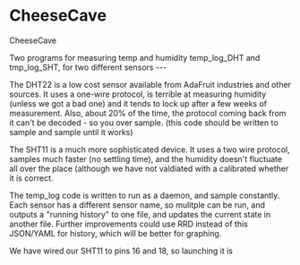 CheeseCave
==========

CheeseCave

Two programs for measuring temp and humidity
temp_log_DHT and tmp_log_SHT, for two different sensors ---

The DHT22 is a low cost sensor available from AdaFruit industries and other sources.
It uses a one-wire protocol, is terrible at measuring humidity (unless we got a bad one)
and it tends to lock up after a few weeks of measurement. Also, about 20% of the time,
the protocol coming back from it can't be decoded - so you over sample. (this code should be written
to sample and sample until it works)

The SHT11 is a much more sophisticated device. It uses a two wire protocol,
samples much faster (no settling time), and the humidity doesn't fluctuate all over the place
(although we have not valdiated with a calibrated whether it is correct.

The temp_log code is written to run as a daemon, and sample constantly. Each
sensor has a different sensor name, so mulitple can be run, and outputs a "running history"
to one file, and updates the current state in another file. Further improvements could use RRD instead
of this JSON/YAML for history, which will be better for graphing.

We have wired our SHT11 to pins 16 and 18, so launching it is

